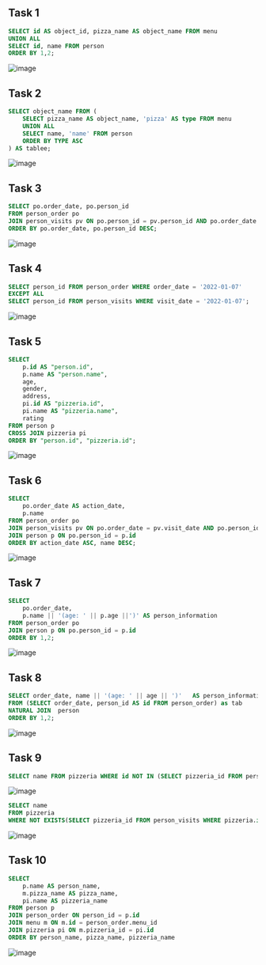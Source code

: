 ## Task 1
```sql
SELECT id AS object_id, pizza_name AS object_name FROM menu
UNION ALL
SELECT id, name FROM person
ORDER BY 1,2;
```
![image](https://github.com/ngllsq/sql_projects/assets/114596475/84c60a83-6817-4fb2-b297-1c935e799627)

## Task 2
```sql
SELECT object_name FROM (
	SELECT pizza_name AS object_name, 'pizza' AS type FROM menu
	UNION ALL
	SELECT name, 'name' FROM person
	ORDER BY TYPE ASC
) AS tablee;
```
![image](https://github.com/ngllsq/sql_projects/assets/114596475/f17c716b-6746-4e7d-ada4-0a4dd79328f0)


## Task 3
```sql
SELECT po.order_date, po.person_id
FROM person_order po
JOIN person_visits pv ON po.person_id = pv.person_id AND po.order_date = pv.visit_date
ORDER BY po.order_date, po.person_id DESC;
```
![image](https://github.com/ngllsq/sql_projects/assets/114596475/1269d4a8-339c-42d5-8fe4-a07c1891c586)

## Task 4
```sql
SELECT person_id FROM person_order WHERE order_date = '2022-01-07'
EXCEPT ALL
SELECT person_id FROM person_visits WHERE visit_date = '2022-01-07';
```
![image](https://github.com/ngllsq/sql_projects/assets/114596475/3154b93f-3286-42b8-a797-c3dfcf4c849a)

## Task 5
```sql
SELECT
	p.id AS "person.id",
	p.name AS "person.name",
	age,
	gender,
	address,
	pi.id AS "pizzeria.id",
	pi.name AS "pizzeria.name",
	rating
FROM person p
CROSS JOIN pizzeria pi 
ORDER BY "person.id", "pizzeria.id";
```
![image](https://github.com/ngllsq/sql_projects/assets/114596475/320df894-84da-4942-aa7c-321615851f75)

## Task 6
```sql
SELECT 
	po.order_date AS action_date,
	p.name
FROM person_order po
JOIN person_visits pv ON po.order_date = pv.visit_date AND po.person_id = pv.person_id
JOIN person p ON po.person_id = p.id
ORDER BY action_date ASC, name DESC;
```
![image](https://github.com/ngllsq/sql_projects/assets/114596475/f0e3c75c-cce7-4163-8acf-9c7bb82116e4)

## Task 7
```sql
SELECT 
	po.order_date,
	p.name || '(age: ' || p.age ||')' AS person_information
FROM person_order po
JOIN person p ON po.person_id = p.id
ORDER BY 1,2;
```
![image](https://github.com/ngllsq/sql_projects/assets/114596475/f89aa4cd-9b44-4a5a-9c5c-512e9de345c7)


## Task 8
```sql
SELECT order_date, name || '(age: ' || age || ')'   AS person_information
FROM (SELECT order_date, person_id AS id FROM person_order) as tab
NATURAL JOIN  person
ORDER BY 1,2;
```
![image](https://github.com/ngllsq/sql_projects/assets/114596475/95203442-e653-4539-992e-d4629197a28e)

## Task 9
```sql
SELECT name FROM pizzeria WHERE id NOT IN (SELECT pizzeria_id FROM person_visits);
```
![image](https://github.com/ngllsq/sql_projects/assets/114596475/06ed5d0d-e3da-403f-9cd6-0a9d56aaf85e)

```sql
SELECT name 
FROM pizzeria
WHERE NOT EXISTS(SELECT pizzeria_id FROM person_visits WHERE pizzeria.id = pizzeria_id);
```
![image](https://github.com/ngllsq/sql_projects/assets/114596475/ee3f57c5-b0c4-4f33-87b3-9476b907cc27)

## Task 10
```sql
SELECT 
	p.name AS person_name,
	m.pizza_name AS pizza_name,
	pi.name AS pizzeria_name
FROM person p
JOIN person_order ON person_id = p.id
JOIN menu m ON m.id = person_order.menu_id
JOIN pizzeria pi ON m.pizzeria_id = pi.id
ORDER BY person_name, pizza_name, pizzeria_name 
```
![image](https://github.com/ngllsq/sql_projects/assets/114596475/00e8f701-9eb8-477e-bac6-fe9b51bb2efa)


